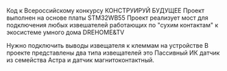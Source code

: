 Код к Всероссийскому конкурсу 
КОНСТРУИРУЙ БУДУЩЕЕ
Проект выполнен на основе платы STM32WB55
Проект реализует мост для подключения любых извешателей работающих по "сухим контактам" 
к экосистеме умного дома DREHOME&TV

Нужно подключить выводы извещателя к клеммам на устройстве
В проекте представлены два типа извещателей это Пассивный ИК датчик из семейства Астра
и датчик магнитоконтактный.

